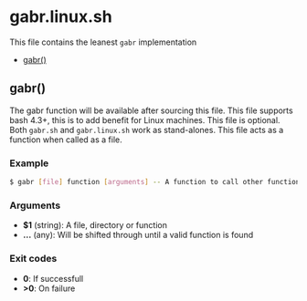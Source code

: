 # gabr.linux.sh

This file contains the leanest `gabr` implementation

* [gabr()](#gabr)


## gabr()

The gabr function will be available after sourcing this file.
This file supports bash 4.3+, this is to add benefit for Linux machines.
This file is optional. Both `gabr.sh` and `gabr.linux.sh` work as stand-alones.
This file acts as a function when called as a file.

### Example

```bash
$ gabr [file] function [arguments] -- A function to call other functions  
```

### Arguments

* **$1** (string): A file, directory or function
* **...** (any): Will be shifted through until a valid function is found

### Exit codes

* **0**:  If successfull
* **>0**: On failure

